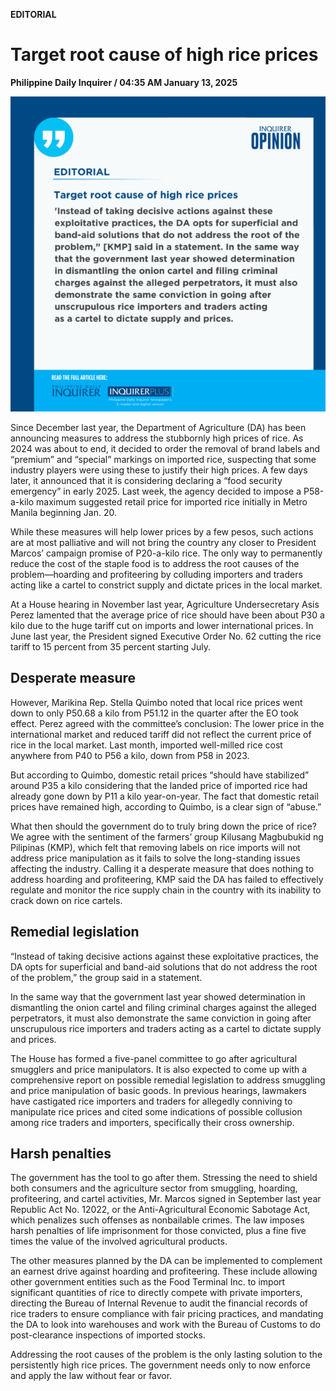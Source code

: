 **EDITORIAL**

# Target root cause of high rice prices

****Philippine Daily Inquirer / 04:35 AM January 13, 2025****

![Image](https://raw.githubusercontent.com/github-jl14/scrapy_api/refs/heads/main/images/editorial01132025.png)

Since December last year, the Department of Agriculture (DA) has been announcing measures to address the stubbornly high prices of rice. As 2024 was about to end, it decided to order the removal of brand labels and “premium” and “special” markings on imported rice, suspecting that some industry players were using these to justify their high prices. A few days later, it announced that it is considering declaring a “food security emergency” in early 2025. Last week, the agency decided to impose a P58-a-kilo maximum suggested retail price for imported rice initially in Metro Manila beginning Jan. 20.

While these measures will help lower prices by a few pesos, such actions are at most palliative and will not bring the country any closer to President Marcos’ campaign promise of P20-a-kilo rice. The only way to permanently reduce the cost of the staple food is to address the root causes of the problem—hoarding and profiteering by colluding importers and traders acting like a cartel to constrict supply and dictate prices in the local market.

At a House hearing in November last year, Agriculture Undersecretary Asis Perez lamented that the average price of rice should have been about P30 a kilo due to the huge tariff cut on imports and lower international prices. In June last year, the President signed Executive Order No. 62 cutting the rice tariff to 15 percent from 35 percent starting July.

## Desperate measure

However, Marikina Rep. Stella Quimbo noted that local rice prices went down to only P50.68 a kilo from P51.12 in the quarter after the EO took effect. Perez agreed with the committee’s conclusion: The lower price in the international market and reduced tariff did not reflect the current price of rice in the local market. Last month, imported well-milled rice cost anywhere from P40 to P56 a kilo, down from P58 in 2023.

But according to Quimbo, domestic retail prices “should have stabilized” around P35 a kilo considering that the landed price of imported rice had already gone down by P11 a kilo year-on-year. The fact that domestic retail prices have remained high, according to Quimbo, is a clear sign of “abuse.”

What then should the government do to truly bring down the price of rice? We agree with the sentiment of the farmers’ group Kilusang Magbubukid ng Pilipinas (KMP), which felt that removing labels on rice imports will not address price manipulation as it fails to solve the long-standing issues affecting the industry. Calling it a desperate measure that does nothing to address hoarding and profiteering, KMP said the DA has failed to effectively regulate and monitor the rice supply chain in the country with its inability to crack down on rice cartels.

## Remedial legislation

“Instead of taking decisive actions against these exploitative practices, the DA opts for superficial and band-aid solutions that do not address the root of the problem,” the group said in a statement.

In the same way that the government last year showed determination in dismantling the onion cartel and filing criminal charges against the alleged perpetrators, it must also demonstrate the same conviction in going after unscrupulous rice importers and traders acting as a cartel to dictate supply and prices.

The House has formed a five-panel committee to go after agricultural smugglers and price manipulators. It is also expected to come up with a comprehensive report on possible remedial legislation to address smuggling and price manipulation of basic goods. In previous hearings, lawmakers have castigated rice importers and traders for allegedly conniving to manipulate rice prices and cited some indications of possible collusion among rice traders and importers, specifically their cross ownership.

## Harsh penalties

The government has the tool to go after them. Stressing the need to shield both consumers and the agriculture sector from smuggling, hoarding, profiteering, and cartel activities, Mr. Marcos signed in September last year Republic Act No. 12022, or the Anti-Agricultural Economic Sabotage Act, which penalizes such offenses as nonbailable crimes. The law imposes harsh penalties of life imprisonment for those convicted, plus a fine five times the value of the involved agricultural products.

The other measures planned by the DA can be implemented to complement an earnest drive against hoarding and profiteering. These include allowing other government entities such as the Food Terminal Inc. to import significant quantities of rice to directly compete with private importers, directing the Bureau of Internal Revenue to audit the financial records of rice traders to ensure compliance with fair pricing practices, and mandating the DA to look into warehouses and work with the Bureau of Customs to do post-clearance inspections of imported stocks.

Addressing the root causes of the problem is the only lasting solution to the persistently high rice prices. The government needs only to now enforce and apply the law without fear or favor.